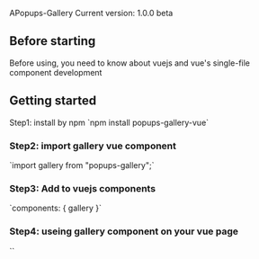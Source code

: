APopups-Gallery
Current version: 1.0.0 beta


<h2>Before starting</h2>
Before using, you need to know about vuejs and vue's single-file component development

<h2>Getting started</h2>
Step1: install by npm
`npm install popups-gallery-vue`

<h3>Step2: import gallery vue component</h3>
`import gallery from "popups-gallery";`

<h3>Step3: Add to vuejs components</h3>
`components: { gallery }`

<h3>Step4: useing gallery component on your vue page</h3>
`<gallery :imageDatas="imageDatas" :index="0" :show="isShow" @onClose="isShow=false"></gallery>`
